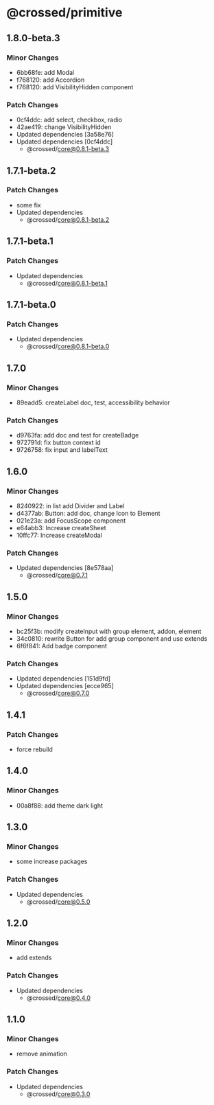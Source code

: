 # @crossed/primitive

## 1.8.0-beta.3

### Minor Changes

- 6bb68fe: add Modal
- f768120: add Accordion
- f768120: add VisibilityHidden component

### Patch Changes

- 0cf4ddc: add select, checkbox, radio
- 42ae419: change VisibilityHidden
- Updated dependencies [3a58e76]
- Updated dependencies [0cf4ddc]
  - @crossed/core@0.8.1-beta.3

## 1.7.1-beta.2

### Patch Changes

- some fix
- Updated dependencies
  - @crossed/core@0.8.1-beta.2

## 1.7.1-beta.1

### Patch Changes

- Updated dependencies
  - @crossed/core@0.8.1-beta.1

## 1.7.1-beta.0

### Patch Changes

- Updated dependencies
  - @crossed/core@0.8.1-beta.0

## 1.7.0

### Minor Changes

- 89eadd5: createLabel doc, test, accessibility behavior

### Patch Changes

- d9763fa: add doc and test for createBadge
- 972791d: fix button context id
- 9726758: fix input and labelText

## 1.6.0

### Minor Changes

- 8240922: in list add Divider and Label
- d4377ab: Button: add doc, change Icon to Element
- 021e23a: add FocusScope component
- e64abb3: Increase createSheet
- 10ffc77: Increase createModal

### Patch Changes

- Updated dependencies [8e578aa]
  - @crossed/core@0.7.1

## 1.5.0

### Minor Changes

- bc25f3b: modify createInput with group element, addon, element
- 34c0810: rewrite Button for add group component and use extends
- 6f6f841: Add badge component

### Patch Changes

- Updated dependencies [151d9fd]
- Updated dependencies [ecce965]
  - @crossed/core@0.7.0

## 1.4.1

### Patch Changes

- force rebuild

## 1.4.0

### Minor Changes

- 00a8f88: add theme dark light

## 1.3.0

### Minor Changes

- some increase packages

### Patch Changes

- Updated dependencies
  - @crossed/core@0.5.0

## 1.2.0

### Minor Changes

- add extends

### Patch Changes

- Updated dependencies
  - @crossed/core@0.4.0

## 1.1.0

### Minor Changes

- remove animation

### Patch Changes

- Updated dependencies
  - @crossed/core@0.3.0
